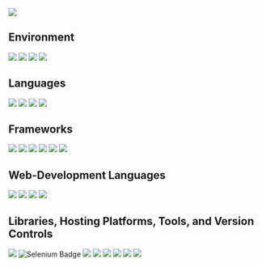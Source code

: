 ![](https://img.shields.io/badge/GitHub-sapg--dev-181717?style=flat&logo=github&logoColor=white)


## Environment
![](https://img.shields.io/badge/OS-Windows-informational?style=flat&logo=windows&logoColor=white&color=2bbc8a)
![](https://img.shields.io/badge/Editor-VSCode-informational?style=flat&logo=visual-studio-code&logoColor=white&color=007ACC)
![](https://img.shields.io/badge/Editor-Eclipse-2C2255?style=flat&logo=eclipse&logoColor=white)
![](https://img.shields.io/badge/Editor-PyCharm-21D789?style=flat&logo=pycharm&logoColor=white)

## Languages

![](https://img.shields.io/badge/Code-Python-informational?style=flat&logo=python&logoColor=yellow&color=blue)
![](https://img.shields.io/badge/Code-Java-informational?style=flat&logo=openjdk&logoColor=yellow&color=yellow)
![](https://img.shields.io/badge/Code-JavaScript-F7DF1E?style=flat&logo=javascript&logoColor=yellow)
![](https://img.shields.io/badge/Code-TypeScript-F7DF1E?style=flat&logo=typescript&logoColor=blue&color=blue)

## Frameworks

![](https://img.shields.io/badge/Framework-Flask-informational?style=flat&logo=flask&logoColor=white&color=000000)
![](https://img.shields.io/badge/Framework-Node.js-339933?style=flat&logo=node.js&logoColor=white)
![](https://img.shields.io/badge/Framework-React-61DAFB?style=flat&logo=react&logoColor=white)
![](https://img.shields.io/badge/Framework-Django-informational?style=flat&logo=django&logoColor=white&color=2bbc8a)
![](https://img.shields.io/badge/Framework-Maven-C71A36?style=flat&logo=apache-maven&logoColor=red)
![](https://img.shields.io/badge/Framework-Gradle-02303A?style=flat&logo=gradle&logoColor=white)



## Web-Development Languages
![](https://img.shields.io/badge/Web-HTML5-E34F26?style=flat&logo=html5&logoColor=white)
![](https://img.shields.io/badge/Web-CSS3-1572B6?style=flat&logo=css3&logoColor=white)
![](https://img.shields.io/badge/Web-Tailwind_CSS-38B2AC?style=flat&logo=tailwind-css&logoColor=white)
![](https://img.shields.io/badge/Web-PHP-777BB4?style=flat&logo=php&logoColor=white)

## Libraries, Hosting Platforms, Tools, and Version Controls
![](https://img.shields.io/badge/Database-MySQL-4479A1?style=flat&logo=mysql&logoColor=white)
![Selenium Badge](https://img.shields.io/badge/Selenium-43B02A?logo=selenium&logoColor=fff&style=flat)
![](https://img.shields.io/badge/Library-TensorFlow-FF6F00?style=flat&logo=tensorflow&logoColor=white)
![](https://img.shields.io/badge/Library-Keras-D00000?style=flat&logo=keras&logoColor=white)
![](https://img.shields.io/badge/Hosting-Netlify-informational?style=flat&logo=netlify&logoColor=white&color=00C7B7)
![](https://img.shields.io/badge/Hosting-PythonAnywhere-3776AB?style=flat&logo=python&logoColor=white)
![](https://img.shields.io/badge/Realtime-Pusher-300D4F?style=flat&logo=pusher&logoColor=white)
![](https://img.shields.io/badge/VCS-Git-F05032?style=flat&logo=git&logoColor=white)



